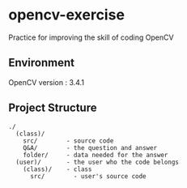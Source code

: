 # opencv-exercise

Practice for improving the skill of coding OpenCV

## Environment

OpenCV version : 3.4.1

## Project Structure

``` text
./
  (class)/
    src/        - source code
    Q&A/        - the question and answer
    folder/     - data needed for the answer
  (user)/       - the user who the code belongs
    (class)/    - class
      src/        - user's source code
```

